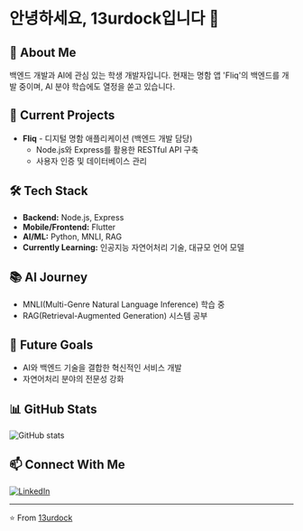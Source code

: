 # 안녕하세요, 13urdock입니다 👋

## 🚀 About Me
백엔드 개발과 AI에 관심 있는 학생 개발자입니다. 현재는 명함 앱 'Fliq'의 백엔드를 개발 중이며, AI 분야 학습에도 열정을 쏟고 있습니다.

## 💼 Current Projects
- **Fliq** - 디지털 명함 애플리케이션 (백엔드 개발 담당)
  - Node.js와 Express를 활용한 RESTful API 구축
  - 사용자 인증 및 데이터베이스 관리

## 🛠 Tech Stack
- **Backend:** Node.js, Express
- **Mobile/Frontend:** Flutter
- **AI/ML:** Python, MNLI, RAG
- **Currently Learning:** 인공지능 자연어처리 기술, 대규모 언어 모델

## 📚 AI Journey
- MNLI(Multi-Genre Natural Language Inference) 학습 중
- RAG(Retrieval-Augmented Generation) 시스템 공부

## 🌱 Future Goals
- AI와 백엔드 기술을 결합한 혁신적인 서비스 개발
- 자연어처리 분야의 전문성 강화

## 📊 GitHub Stats
![GitHub stats](https://github-readme-stats.vercel.app/api?username=13urdock&show_icons=true&theme=radical)

## 📫 Connect With Me
[![LinkedIn](https://img.shields.io/badge/LinkedIn-0077B5?style=for-the-badge&logo=linkedin&logoColor=white)](https://www.linkedin.com/in/annie-jung-861059229/)

---

⭐️ From [13urdock](https://github.com/13urdock)